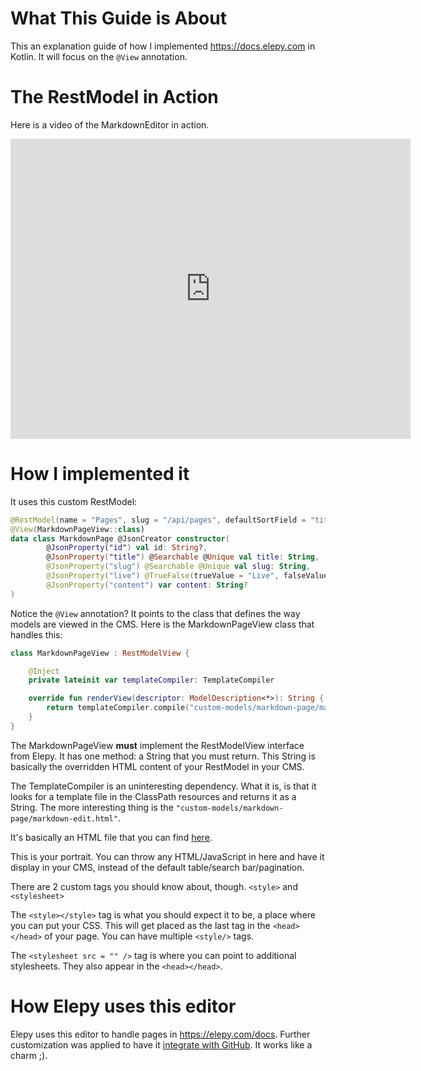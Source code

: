 # What This Guide is About

This an explanation guide of how I implemented https://docs.elepy.com in Kotlin. It will focus on the `@View` annotation.

# The RestModel in Action
Here is a video of the MarkdownEditor in action.
<iframe src="https://player.vimeo.com/video/325447625" width="640" height="480" frameborder="0" webkitallowfullscreen mozallowfullscreen allowfullscreen></iframe>

# How I implemented it
It uses this custom RestModel:
```kotlin
@RestModel(name = "Pages", slug = "/api/pages", defaultSortField = "title")
@View(MarkdownPageView::class)
data class MarkdownPage @JsonCreator constructor(
        @JsonProperty("id") val id: String?,
        @JsonProperty("title") @Searchable @Unique val title: String,
        @JsonProperty("slug") @Searchable @Unique val slug: String,
        @JsonProperty("live") @TrueFalse(trueValue = "Live", falseValue = "Draft") val live: Boolean?,
        @JsonProperty("content") var content: String?
)
```

Notice the `@View` annotation? It points to the class that defines the way models are viewed in the CMS. Here is the MarkdownPageView class that handles this:

```kotlin
class MarkdownPageView : RestModelView {

    @Inject
    private lateinit var templateCompiler: TemplateCompiler

    override fun renderView(descriptor: ModelDescription<*>): String {
        return templateCompiler.compile("custom-models/markdown-page/markdown-edit.peb")
    }
}
```
The MarkdownPageView __must__ implement the RestModelView interface from Elepy. It has one method: a String that you must return. This String is basically the overridden HTML content of your RestModel in your CMS.

The TemplateCompiler is an uninteresting dependency. What it is, is that it looks for a template file in the ClassPath resources and returns it as a String. The more interesting thing is the `"custom-models/markdown-page/markdown-edit.html"`.

It's basically an HTML file that you can find [here](https://github.com/RyanSusana/elepy-docs/blob/master/src/main/resources/custom-models/markdown-page/markdown-edit.peb).

This is your portrait. You can throw any HTML/JavaScript in here and have it display in your CMS, instead of the default table/search bar/pagination.

There are 2 custom tags you should know about, though. `<style>` and `<stylesheet>`

The `<style></style>` tag is what you should expect it to be, a place where you can put your CSS. This will get placed as the last tag in the `<head></head>` of your page. You can have multiple `<style/>` tags.

The `<stylesheet src = "" />` tag is where you can point to additional stylesheets. They also appear in the `<head></head>`.

# How Elepy uses this editor
Elepy uses this editor to handle pages in https://elepy.com/docs. Further customization was applied to have it [integrate with GitHub](https://github.com/RyanSusana/elepy-wiki). It works like a charm ;).

